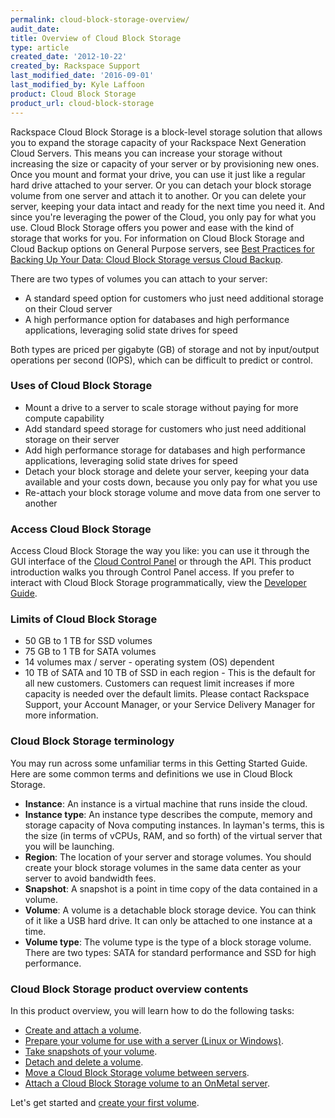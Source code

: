 ```yaml
---
permalink: cloud-block-storage-overview/
audit_date:
title: Overview of Cloud Block Storage
type: article
created_date: '2012-10-22'
created_by: Rackspace Support
last_modified_date: '2016-09-01'
last_modified_by: Kyle Laffoon
product: Cloud Block Storage
product_url: cloud-block-storage
---
```


Rackspace Cloud Block Storage is a block-level storage solution that
allows you to expand the storage capacity of your Rackspace Next
Generation Cloud Servers. This means you can
increase your storage without increasing the size or capacity of your
server or by provisioning new ones. Once you mount and format your
drive, you can use it just like a regular hard drive attached to your
server. Or you can detach your block storage volume from one server and
attach it to another. Or you can delete your server, keeping your data
intact and ready for the next time you need it. And since you're
leveraging the power of the Cloud, you only pay for what you use. Cloud
Block Storage offers you power and ease with the kind of storage that
works for you. For information on Cloud Block Storage and Cloud Backup
options on General Purpose servers, see [Best Practices for Backing Up Your Data: Cloud Block Storage versus Cloud Backup](/how-to/best-practices-for-backing-up-your-data-cloud-block-storage-versus-cloud-backup).

There are two types of volumes you can attach to your server:

-   A standard speed option for customers who just need additional
    storage on their Cloud server
-   A high performance option for databases and high performance
    applications, leveraging solid state drives for speed

Both types are priced per gigabyte (GB) of storage and not by
input/output operations per second (IOPS), which can be difficult to
predict or control.

### Uses of Cloud Block Storage

-   Mount a drive to a server to scale storage without paying for more
    compute capability
-   Add standard speed storage for customers who just need additional
    storage on their server
-   Add high performance storage for databases and high performance
    applications, leveraging solid state drives for speed
-   Detach your block storage and delete your server, keeping your data
    available and your costs down, because you only pay for what you use
-   Re-attach your block storage volume and move data from one server to
    another

### Access Cloud Block Storage

Access Cloud Block Storage the way you like: you can use it through the
GUI interface of the [Cloud Control Panel](https://mycloud.rackspace.com/) or through the API. This product introduction walks you through Control Panel access. If you prefer to interact with Cloud Block Storage programmatically, view the [Developer Guide](https://developer.rackspace.com/docs/cloud-block-storage/v1/developer-guide/).

### Limits of Cloud Block Storage

-   50 GB to 1 TB for SSD volumes
-   75 GB to 1 TB for SATA volumes
-   14 volumes max / server - operating system (OS) dependent
-   10 TB of SATA and 10 TB of SSD in each region -  This is the default
    for all new customers. Customers can request limit increases if more
    capacity is needed over the default limits. Please contact Rackspace
    Support, your Account Manager, or your Service Delivery Manager for
    more information.

### Cloud Block Storage terminology

You may run across some unfamiliar terms in this Getting Started Guide.
Here are some common terms and definitions we use in Cloud Block
Storage.

-   **Instance**: An instance is a virtual machine that runs inside
    the cloud.
-   **Instance type**: An instance type describes the compute, memory and
    storage capacity of Nova computing instances. In layman's terms,
    this is the size (in terms of vCPUs, RAM, and so forth) of the
    virtual server that you will be launching.
-   **Region**: The location of your server and storage volumes. You
    should create your block storage volumes in the same data center as
    your server to avoid bandwidth fees.
-   **Snapshot**: A snapshot is a point in time copy of the data contained
    in a volume.
-   **Volume**: A volume is a detachable block storage device. You can
    think of it like a USB hard drive. It can only be attached to one
    instance at a time.
-   **Volume type**: The volume type is the type of a block
    storage volume. There are two types: SATA for standard performance
    and SSD for high performance.

### Cloud Block Storage product overview contents

In this product overview, you will learn how to do the following tasks:

-   [Create and attach a volume](/how-to/create-and-attach-a-cloud-block-storage-volume).
-   [Prepare your volume for use with a server (Linux or Windows)](/how-to/create-and-attach-a-cloud-block-storage-volume).
-   [Take snapshots of your volume](/how-to/create-and-use-cloud-block-storage-snapshots).
-   [Detach and delete a volume](/how-to/detach-and-delete-cloud-block-storage-volumes).
-   [Move a Cloud Block Storage volume between servers](how-to/moving-a-software-raid-cloud-block-storage-volume-from-one-cloud-server-to-another).
-   [Attach a Cloud Block Storage volume to an OnMetal server](/how-to/attach-a-cloud-block-storage-volume-to-an-onmetal-server).


Let's get started and [create your first
volume](/how-to/create-and-attach-a-cloud-block-storage-volume).
